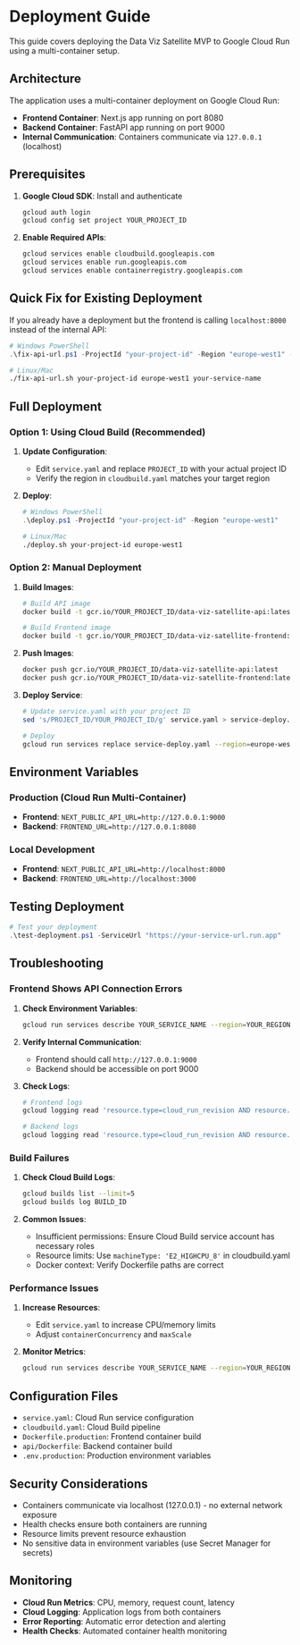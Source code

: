 # Deployment Guide

This guide covers deploying the Data Viz Satellite MVP to Google Cloud Run using a multi-container setup.

## Architecture

The application uses a multi-container deployment on Google Cloud Run:
- **Frontend Container**: Next.js app running on port 8080
- **Backend Container**: FastAPI app running on port 9000
- **Internal Communication**: Containers communicate via `127.0.0.1` (localhost)

## Prerequisites

1. **Google Cloud SDK**: Install and authenticate
   ```bash
   gcloud auth login
   gcloud config set project YOUR_PROJECT_ID
   ```

2. **Enable Required APIs**:
   ```bash
   gcloud services enable cloudbuild.googleapis.com
   gcloud services enable run.googleapis.com
   gcloud services enable containerregistry.googleapis.com
   ```

## Quick Fix for Existing Deployment

If you already have a deployment but the frontend is calling `localhost:8000` instead of the internal API:

```powershell
# Windows PowerShell
.\fix-api-url.ps1 -ProjectId "your-project-id" -Region "europe-west1" -ServiceName "your-service-name"
```

```bash
# Linux/Mac
./fix-api-url.sh your-project-id europe-west1 your-service-name
```

## Full Deployment

### Option 1: Using Cloud Build (Recommended)

1. **Update Configuration**:
   - Edit `service.yaml` and replace `PROJECT_ID` with your actual project ID
   - Verify the region in `cloudbuild.yaml` matches your target region

2. **Deploy**:
   ```powershell
   # Windows PowerShell
   .\deploy.ps1 -ProjectId "your-project-id" -Region "europe-west1"
   ```

   ```bash
   # Linux/Mac
   ./deploy.sh your-project-id europe-west1
   ```

### Option 2: Manual Deployment

1. **Build Images**:
   ```bash
   # Build API image
   docker build -t gcr.io/YOUR_PROJECT_ID/data-viz-satellite-api:latest -f api/Dockerfile ./api
   
   # Build Frontend image
   docker build -t gcr.io/YOUR_PROJECT_ID/data-viz-satellite-frontend:latest -f Dockerfile.production .
   ```

2. **Push Images**:
   ```bash
   docker push gcr.io/YOUR_PROJECT_ID/data-viz-satellite-api:latest
   docker push gcr.io/YOUR_PROJECT_ID/data-viz-satellite-frontend:latest
   ```

3. **Deploy Service**:
   ```bash
   # Update service.yaml with your project ID
   sed 's/PROJECT_ID/YOUR_PROJECT_ID/g' service.yaml > service-deploy.yaml
   
   # Deploy
   gcloud run services replace service-deploy.yaml --region=europe-west1 --platform=managed
   ```

## Environment Variables

### Production (Cloud Run Multi-Container)
- **Frontend**: `NEXT_PUBLIC_API_URL=http://127.0.0.1:9000`
- **Backend**: `FRONTEND_URL=http://127.0.0.1:8080`

### Local Development
- **Frontend**: `NEXT_PUBLIC_API_URL=http://localhost:8000`
- **Backend**: `FRONTEND_URL=http://localhost:3000`

## Testing Deployment

```powershell
# Test your deployment
.\test-deployment.ps1 -ServiceUrl "https://your-service-url.run.app"
```

## Troubleshooting

### Frontend Shows API Connection Errors

1. **Check Environment Variables**:
   ```bash
   gcloud run services describe YOUR_SERVICE_NAME --region=YOUR_REGION --format="export"
   ```

2. **Verify Internal Communication**:
   - Frontend should call `http://127.0.0.1:9000`
   - Backend should be accessible on port 9000

3. **Check Logs**:
   ```bash
   # Frontend logs
   gcloud logging read 'resource.type=cloud_run_revision AND resource.labels.service_name=YOUR_SERVICE_NAME AND labels."k8s.io/container_name"=web' --limit=50

   # Backend logs  
   gcloud logging read 'resource.type=cloud_run_revision AND resource.labels.service_name=YOUR_SERVICE_NAME AND labels."k8s.io/container_name"=api' --limit=50
   ```

### Build Failures

1. **Check Cloud Build Logs**:
   ```bash
   gcloud builds list --limit=5
   gcloud builds log BUILD_ID
   ```

2. **Common Issues**:
   - Insufficient permissions: Ensure Cloud Build service account has necessary roles
   - Resource limits: Use `machineType: 'E2_HIGHCPU_8'` in cloudbuild.yaml
   - Docker context: Verify Dockerfile paths are correct

### Performance Issues

1. **Increase Resources**:
   - Edit `service.yaml` to increase CPU/memory limits
   - Adjust `containerConcurrency` and `maxScale`

2. **Monitor Metrics**:
   ```bash
   gcloud run services describe YOUR_SERVICE_NAME --region=YOUR_REGION
   ```

## Configuration Files

- `service.yaml`: Cloud Run service configuration
- `cloudbuild.yaml`: Cloud Build pipeline
- `Dockerfile.production`: Frontend container build
- `api/Dockerfile`: Backend container build
- `.env.production`: Production environment variables

## Security Considerations

- Containers communicate via localhost (127.0.0.1) - no external network exposure
- Health checks ensure both containers are running
- Resource limits prevent resource exhaustion
- No sensitive data in environment variables (use Secret Manager for secrets)

## Monitoring

- **Cloud Run Metrics**: CPU, memory, request count, latency
- **Cloud Logging**: Application logs from both containers
- **Error Reporting**: Automatic error detection and alerting
- **Health Checks**: Automated container health monitoring